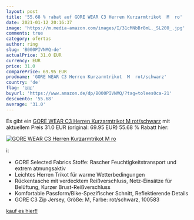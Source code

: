 ```yaml
---
layout: post
title: '55.68 % rabat auf GORE WEAR C3 Herren Kurzarmtrikot  M  ro'
date: 2021-01-12 20:16:37
image: 'https://m.media-amazon.com/images/I/31cMNbBr8mL._SL200_.jpg'
comments: true
category: ofertas
author: ring
slug: 'B000PIVNMQ-de'
actualPrice: 31.0 EUR
currency: EUR
price: 31.0
comparePrice: 69.95 EUR
prodname: 'GORE WEAR C3 Herren Kurzarmtrikot  M  rot/schwarz'
country: 'de'
flag: '🇩🇪'
buyurl: 'https://www.amazon.de/dp/B000PIVNMQ/?tag=tolees0ca-21'
descuento: '55.68'
average: '31.0'
---
```


Es gibt ein [GORE WEAR C3 Herren Kurzarmtrikot  M  rot/schwarz](https://www.amazon.de/dp/B000PIVNMQ/?tag=tolees0ca-21) mit aktuellem Preis 31.0 EUR (original: 69.95 EUR) 55.68 % Rabatt hier:

[![GORE WEAR C3 Herren Kurzarmtrikot  M  ro](https://m.media-amazon.com/images/I/31cMNbBr8mL._SL200_.jpg)](https://www.amazon.de/dp/B000PIVNMQ/?tag=tolees0ca-21)

ℹ️:

- GORE Selected Fabrics Stoffe: Rascher Feuchtigkeitstransport und extrem atmungsaktiv
- Leichtes Herren Trikot für warme Wetterbedingungen
- Rückentasche mit verdecktem Reißverschluss, Netz-Einsätze für Belüftung, Kurzer Brust-Reißverschluss
- Komfortable Passform/Bike-Spezifischer Schnitt, Reflektierende Details
- GORE C3 Zip Jersey, Größe: M, Farbe: rot/schwarz, 100583

[kauf es hier!!](https://www.amazon.de/dp/B000PIVNMQ/?tag=tolees0ca-21)
